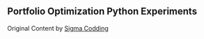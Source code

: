 ## Portfolio Optimization Python Experiments

Original Content by [Sigma Codding](https://www.youtube.com/watch?v=OYrDkK5q5Lw&list=PLcFcktZ0wnNnqefRpFMS1k9_VlhVw7bzc)

